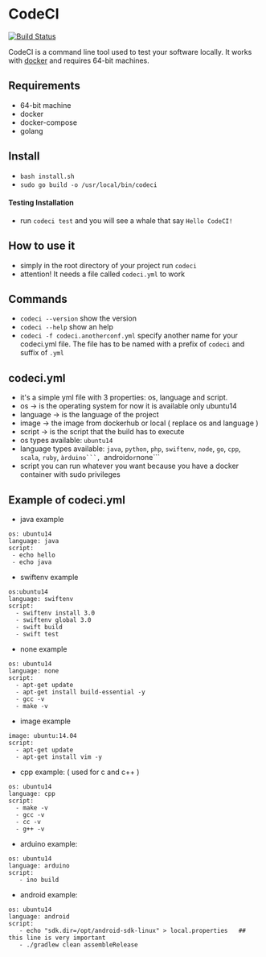 # CodeCI #

[![Build Status](https://travis-ci.org/itjustworksteam/codeci.svg?branch=master)](https://travis-ci.org/itjustworksteam/codeci)

CodeCI is a command line tool used to test your software locally. It works with [docker](http://www.docker.com/) and requires 64-bit machines.

## Requirements ##

* 64-bit machine
* docker
* docker-compose
* golang

## Install ##

* ```bash install.sh```
* ```sudo go build -o /usr/local/bin/codeci```

#### Testing Installation ####

* run ```codeci test``` and you will see a whale that say ```Hello CodeCI!```


## How to use it ##

* simply in the root directory of your project run ```codeci```
* attention! It needs a file called ```codeci.yml``` to work

## Commands ##

* ```codeci --version``` show the version
* ```codeci --help``` show an help
* ```codeci -f codeci.anotherconf.yml``` specify another name for your codeci.yml file. The file has to be named with a prefix of ```codeci``` and suffix of ```.yml```

## codeci.yml ###

* it's a simple yml file with 3 properties: os, language and script.
* os -> is the operating system for now it is available only ubuntu14
* language -> is the language of the project
* image -> the image from dockerhub or local ( replace os and language )
* script -> is the script that the build has to execute
* os types available: ```ubuntu14```
* language types available: ```java```, ```python```, ```php```, ```swiftenv```, ```node```, ```go```, ```cpp```, ```scala```, ```ruby```, ``àrduino```, ``android```
 or ```none```
* script you can run whatever you want because you have a docker container with sudo privileges

## Example of codeci.yml ##

* java example
```
os: ubuntu14
language: java
script:
 - echo hello
 - echo java
```

* swiftenv example
```
os:ubuntu14
language: swiftenv
script:
  - swiftenv install 3.0
  - swiftenv global 3.0
  - swift build
  - swift test
```

* none example
```
os: ubuntu14
language: none
script:
  - apt-get update
  - apt-get install build-essential -y
  - gcc -v
  - make -v
```
* image example
```
image: ubuntu:14.04
script:
  - apt-get update
  - apt-get install vim -y
```

* cpp example: ( used for c and c++ )
```
os: ubuntu14
language: cpp
script:
  - make -v
  - gcc -v
  - cc -v
  - g++ -v
```

* arduino example:
```
os: ubuntu14
language: arduino
script:
   - ino build
```

* android example:
```
os: ubuntu14
language: android
script:
   - echo "sdk.dir=/opt/android-sdk-linux" > local.properties   ## this line is very important
   - ./gradlew clean assembleRelease
```
